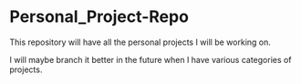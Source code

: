 # Personal_Project-Repo

This repository will have all the personal projects I will be working on.

I will maybe branch it better in the future when I have various categories of projects.
